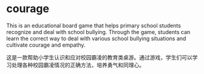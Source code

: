 # courage
This is an educational board game that helps primary school students recognize and deal with school bullying. Through the game, students can learn the correct way to deal with various school bullying situations and cultivate courage and empathy.

这是一款帮助小学生认识和应对校园霸凌的教育类桌游。通过游戏，学生们可以学习处理各种校园霸凌情况的正确方法，培养勇气和同理心。
